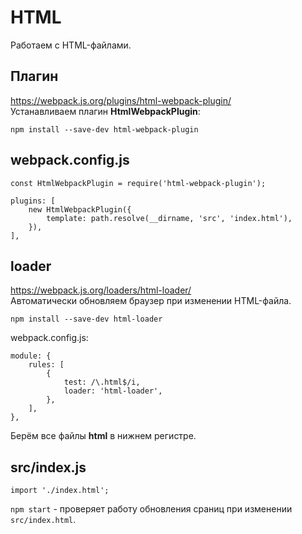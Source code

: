 # HTML
Работаем с HTML-файлами.

## Плагин
https://webpack.js.org/plugins/html-webpack-plugin/  
Устанавливаем плагин **HtmlWebpackPlugin**:

    npm install --save-dev html-webpack-plugin

## webpack.config.js

    const HtmlWebpackPlugin = require('html-webpack-plugin');

    plugins: [
        new HtmlWebpackPlugin({
            template: path.resolve(__dirname, 'src', 'index.html'),
        }),
    ],

## loader
https://webpack.js.org/loaders/html-loader/  
Автоматически обновляем браузер при изменении HTML-файла.

    npm install --save-dev html-loader

webpack.config.js:

    module: {
        rules: [
            {
                test: /\.html$/i,
                loader: 'html-loader',
            },
        ],
    },

Берём все файлы **html** в нижнем регистре.

## src/index.js

    import './index.html';

`npm start` - проверяет работу обновления сраниц при изменении `src/index.html`.
